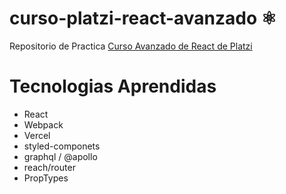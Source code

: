 # curso-platzi-react-avanzado ⚛️

Repositorio de Practica [Curso Avanzado de React de Platzi](https://platzi.com/cursos/react-avanzado/)

# Tecnologias Aprendidas

- React
- Webpack
- Vercel
- styled-componets
- graphql / @apollo
- reach/router
- PropTypes